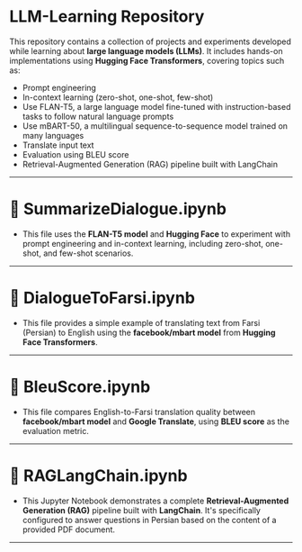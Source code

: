 # LLM-Learning Repository
This repository contains a collection of projects and experiments developed while learning about **large language models (LLMs)**. It includes hands-on implementations using **Hugging Face Transformers**, covering topics such as:
* Prompt engineering
* In-context learning (zero-shot, one-shot, few-shot)
* Use FLAN-T5, a large language model fine-tuned with instruction-based tasks to follow natural language prompts
* Use mBART-50, a multilingual sequence-to-sequence model trained on many languages
* Translate input text
* Evaluation using BLEU score
* Retrieval-Augmented Generation (RAG) pipeline built with LangChain

---

# 📝 SummarizeDialogue.ipynb
* This file uses the **FLAN-T5 model** and **Hugging Face** to experiment with prompt engineering and in-context learning, including zero-shot, one-shot, and few-shot scenarios.

---

# 📝 DialogueToFarsi.ipynb
* This file provides a simple example of translating text from Farsi (Persian) to English using the **facebook/mbart model** from **Hugging Face Transformers**.

---

# 📝 BleuScore.ipynb
* This file compares English-to-Farsi translation quality between **facebook/mbart model** and **Google Translate**, using **BLEU score** as the evaluation metric.

---

# 📝 RAGLangChain.ipynb
* This Jupyter Notebook demonstrates a complete **Retrieval-Augmented Generation (RAG)** pipeline built with **LangChain**. It's specifically configured to answer questions in Persian based on the content of a provided PDF document.

---

